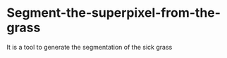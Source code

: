 # Segment-the-superpixel-from-the-grass
It is a tool to generate the segmentation of the sick grass
